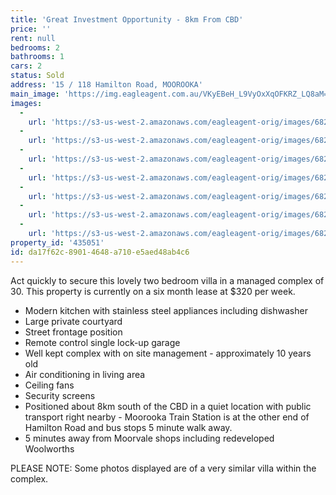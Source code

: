 ```yaml
---
title: 'Great Investment Opportunity - 8km From CBD'
price: ''
rent: null
bedrooms: 2
bathrooms: 1
cars: 2
status: Sold
address: '15 / 118 Hamilton Road, MOOROOKA'
main_image: 'https://img.eagleagent.com.au/VKyEBeH_L9VyOxXqOFKRZ_LQ8aM=/1280x854/smart/https://s3-us-west-2.amazonaws.com/eagleagent-orig/images/6820002/107039007-image-M.jpg'
images:
  -
    url: 'https://s3-us-west-2.amazonaws.com/eagleagent-orig/images/6820008/107039007-image-F.jpg'
  -
    url: 'https://s3-us-west-2.amazonaws.com/eagleagent-orig/images/6820007/107039007-image-E.jpg'
  -
    url: 'https://s3-us-west-2.amazonaws.com/eagleagent-orig/images/6820006/107039007-image-D.jpg'
  -
    url: 'https://s3-us-west-2.amazonaws.com/eagleagent-orig/images/6820005/107039007-image-C.jpg'
  -
    url: 'https://s3-us-west-2.amazonaws.com/eagleagent-orig/images/6820004/107039007-image-B.jpg'
  -
    url: 'https://s3-us-west-2.amazonaws.com/eagleagent-orig/images/6820003/107039007-image-A.jpg'
  -
    url: 'https://s3-us-west-2.amazonaws.com/eagleagent-orig/images/6820002/107039007-image-M.jpg'
property_id: '435051'
id: da17f62c-8901-4648-a710-e5aed48ab4c6
---
```

Act quickly to secure this lovely two bedroom villa in a managed complex of 30. This property is currently on a six month lease at $320 per week.

*  Modern kitchen with stainless steel appliances including dishwasher
*  Large private courtyard
*  Street frontage position
*  Remote control single lock-up garage
*  Well kept complex with on site management - approximately 10 years old
*  Air conditioning in living area
*  Ceiling fans
*  Security screens
*  Positioned about 8km south of the CBD in a quiet location with public transport right nearby - Moorooka Train Station is at the other end of Hamilton Road and bus stops 5 minute walk away.
*  5 minutes away from Moorvale shops including redeveloped Woolworths


PLEASE NOTE: Some photos displayed are of a very similar villa within the complex.